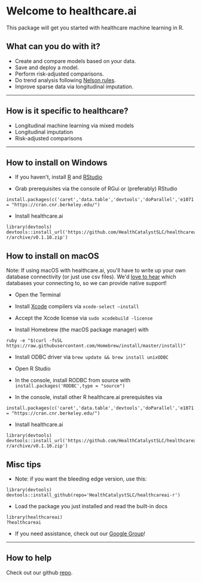 # Welcome to healthcare.ai

This package will get you started with healthcare machine learning in R.

## What can you do with it?

* Create and compare models based on your data.
* Save and deploy a model.
* Perform risk-adjusted comparisons.
* Do trend analysis following [Nelson rules](https://en.wikipedia.org/wiki/Nelson_rules).
* Improve sparse data via longitudinal imputation.

------------------

## How is it specific to healthcare?

* Longitudinal machine learning via mixed models
* Longitudinal imputation
* Risk-adjusted comparisons

------------------

## How to install on Windows

* If you haven't, install [R](https://cran.cnr.berkeley.edu) and [RStudio](https://www.rstudio.com/products/rstudio/download)


* Grab prerequisites via the console of RGui or (preferably) RStudio

```{r}
install.packages(c('caret','data.table','devtools','doParallel','e1071','grpreg','lme4','lubridate','pROC','R6','ranger','ROCR','RODBC'),repos = "https://cran.cnr.berkeley.edu/")
```
  
* Install healthcare.ai

```{r}
library(devtools)
devtools::install_url('https://github.com/HealthCatalystSLC/healthcareai-r/archive/v0.1.10.zip')
```

## How to install on macOS

Note: If using macOS with healthcare.ai, you'll have to write up your own database connectivity (or just use csv files). We'd [love to hear](http://healthcare.ai/contact) which databases your connecting to, so we can provide native support!

* Open the Terminal

* Install [Xcode](https://en.wikipedia.org/wiki/Xcode) compilers via `xcode-select –install`

* Accept the Xcode license via `sudo xcodebuild -license`

* Install Homebrew (the macOS package manager) with

`ruby -e "$(curl -fsSL https://raw.githubusercontent.com/Homebrew/install/master/install)"`


* Install ODBC driver via `brew update && brew install unixODBC`

* Open R Studio

* In the console, install RODBC from source with `install.packages('RODBC',type = "source")`

* In the console, install other R healthcare.ai prerequisites via

```{r}
install.packages(c('caret','data.table','devtools','doParallel','e1071','grpreg','lme4','lubridate','pROC','R6','ranger','ROCR'),repos = "https://cran.cnr.berkeley.edu/")
```

* Install healthcare.ai

```{r}
library(devtools)
devtools::install_url('https://github.com/HealthCatalystSLC/healthcareai-r/archive/v0.1.10.zip')
```

## Misc tips

* Note: if you want the bleeding edge version, use this:

```{r}
library(devtools)
devtools::install_github(repo='HealthCatalystSLC/healthcareai-r')
```

* Load the package you just installed and read the built-in docs
```{r}
library(healthcareai)
?healthcareai
```

* If you need assistance, check out our [Google Group](https://groups.google.com/forum/#!forum/healthcareai-users)!

------------------

## How to help

Check out our github [repo](https://github.com/HealthCatalystSLC/healthcareai-r/blob/master/README.md#contributing).
